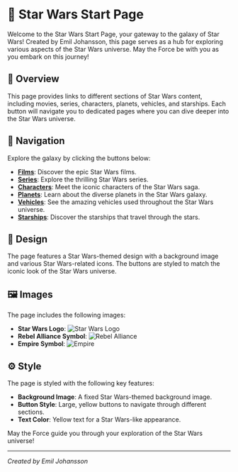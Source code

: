 # 🌟 **Star Wars Start Page**

Welcome to the Star Wars Start Page, your gateway to the galaxy of Star Wars! Created by Emil Johansson, this page serves as a hub for exploring various aspects of the Star Wars universe. May the Force be with you as you embark on this journey!

## 🌌 Overview

This page provides links to different sections of Star Wars content, including movies, series, characters, planets, vehicles, and starships. Each button will navigate you to dedicated pages where you can dive deeper into the Star Wars universe.

## 🚀 Navigation

Explore the galaxy by clicking the buttons below:

- **[Films](starwars-html/starwars-movie.html)**: Discover the epic Star Wars films.
- **[Series](starwars-html/starwars-series.html)**: Explore the thrilling Star Wars series.
- **[Characters](starwars-html/starwars-characters.html)**: Meet the iconic characters of the Star Wars saga.
- **[Planets](starwars-html/starwars-planet.html)**: Learn about the diverse planets in the Star Wars galaxy.
- **[Vehicles](starwars-html/starwars-vehciels.html)**: See the amazing vehicles used throughout the Star Wars universe.
- **[Starships](starwars-html/starwars-starships.html)**: Discover the starships that travel through the stars.

## 🎨 Design

The page features a Star Wars-themed design with a background image and various Star Wars-related icons. The buttons are styled to match the iconic look of the Star Wars universe.

## 🖼️ Images

The page includes the following images:

- **Star Wars Logo**: ![Star Wars Logo](img/starwarsemlem.png)
- **Rebel Alliance Symbol**: ![Rebel Alliance](img/rebel.png)
- **Empire Symbol**: ![Empire](img/empire.png)

## ⚙️ Style

The page is styled with the following key features:

- **Background Image**: A fixed Star Wars-themed background image.
- **Button Style**: Large, yellow buttons to navigate through different sections.
- **Text Color**: Yellow text for a Star Wars-like appearance.



May the Force guide you through your exploration of the Star Wars universe!

---
*Created by Emil Johansson*
